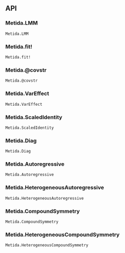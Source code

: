 ## API

### Metida.LMM
```@docs
Metida.LMM
```

### Metida.fit!
```@docs
Metida.fit!
```

### Metida.@covstr
```@docs
Metida.@covstr
```

### Metida.VarEffect
```@docs
Metida.VarEffect
```

### Metida.ScaledIdentity
```@docs
Metida.ScaledIdentity
```

### Metida.Diag
```@docs
Metida.Diag
```

### Metida.Autoregressive
```@docs
Metida.Autoregressive
```

### Metida.HeterogeneousAutoregressive
```@docs
Metida.HeterogeneousAutoregressive
```

### Metida.CompoundSymmetry
```@docs
Metida.CompoundSymmetry
```

### Metida.HeterogeneousCompoundSymmetry
```@docs
Metida.HeterogeneousCompoundSymmetry
```

